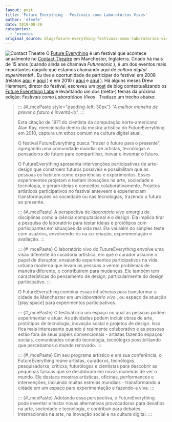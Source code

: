 ```yaml
---
layout: post
title: 'Future Everything - Festivais como Laboratórios Vivos'
author: 'efeefe'
date: 2010-08-20
categories:
  - 'eventos'
original_source: blog/future-everything-festivais-como-laboratorios-vivos.html
---
```


![Contact Theatre](http://farm5.static.flickr.com/4011/4616731155_9016cb902a_d.jpg "Contact Theatre") O [Future Everything](http://futureeverything.org/) é um festival que acontece anualmente no [Contact Theatre](http://www.contact-theatre.org/) em Manchester, Inglaterra. Criado há mais de 15 anos (quando ainda se chamava *Futuresonic* ), é um dos eventos mais importantes daquilo que estamos chamando aqui de *cultura digital experimental* . Eu tive a oportunidade de participar do festival em 2008 (relatos [aqui](http://efeefe.no-ip.org/blog/voltando-do-futuresonic) e [aqui](http://efeefe.no-ip.org/blog/social-futures) ) e em 2010 ( [aqui](http://desvio.cc/blog/futuro-tudo) e [aqui](http://desvio.cc/blog/role-parte-2-velhomundo-insular) ). Há alguns meses Drew Hemment, diretor do festival, escreveu um [post](http://www.futureeverything.org/blog/2010/07/the-futureeverything-festival-as-living-lab-the-best-way-to-predict-the-future-is-to-invent-it/) de blog contextualizando os [Future Everything Labs](http://futureeverything.org/lab) e levantando um dos (meta-) temas da próxima edição: *Festivais como Laboratórios Vivos* . Traduzo um trecho abaixo:

> ::: {#_mcePaste style="padding-left: 30px"}
> *\"A melhor maneira de prever o futuro é inventá-lo\".*
> :::
>
> <div>
>
> Esta citação de 1971 do cientista da computação norte-americano Alan Kay, mencionada dentro da mostra artística do FutureEverything em 2010, captura um ethos comum na cultura digital atual.
>
> </div>
>
> <div>
>
> O festival FutureEverything busca \"trazer o futuro para o presente\", agregando uma comunidade mundial de artistas, tecnólogxs e pensadorxs do futuro para compartilhar, inovar e inventar o futuro.
>
> </div>
>
> <div>
>
> O FutureEverything apresenta intervenções participativas de arte-design que constroem futuros possíveis e possibilitam que as pessoas os habitem como experiências e experimentos. Esses experimentos projetam e testam inovações na arte, sociedade e tecnologia, e geram ideias e conceitos colaborativamente. Projetos artísticos participativos no festival anteveem e experienciam transformações na sociedade ou nas tecnologias, trazendo o futuro ao presente.
>
> </div>
>
> ::: {#_mcePaste}
> A perspectiva de *laboratório vivo* emergiu de disciplinas como a ciência computacional e o design. Ela implica tirar a pesquisa do laboratório para testar ideias e protótipos com participantes em situações da vida real. Ela vai além do simples teste com usuários, envolvendo-os na co-criação, experimentação e avaliação.
> :::
>
> ::: {#_mcePaste}
> O laboratório vivo do FutureEverything envolve uma visão diferente da curadoria artística, em que o curador assume o papel de disruptor, ensaiando experimentos participativos na vida urbana moderna que levam as pessoas a verem problemas de maneira diferente, e contribuírem para mudanças. Ele também tem características do pensamento de design, particularmente do design participativo.
> :::
>
> <div>
>
> O FutureEverything combina essas influências para transformar a cidade de Manchester em um *laboratório vivo* , ou espaço de atuação \[play space\] para experimentos participativos.
>
> </div>
>
> ::: {#_mcePaste}
> O festival cria um espaço no qual as pessoas podem experimentar e atuar. As atividades podem incluir obras de arte, protótipos de tecnologia, inovação social e projetos de design. Isso fica mais interessante quando é realmente colaborativo e as pessoas estão fora de seus papeis convencionais - artistas fazendo espaços sociais, comunidades criando tecnologia, tecnólogxs possibilitando que percebamos o mundo renovado.
> :::
>
> ::: {#_mcePaste}
> Em seu programa artístico e em sua conferência, o FutureEverything reúne artistas, curadorxs, tecnólogxs, pesquisadorxs, críticxs, futurólogxs e cientistas para descobrir as pequenas faíscas que se desdobram em novas maneiras de ver o mundo. Ele destaca mostras artísticas, oficinas, performances e intervenções, incluindo muitas estreias mundiais - transformando a cidade em um espaço para experimentação e fazendo-a viva.
> :::
>
> ::: {#_mcePaste}
> Adotando essa perspectiva, o FutureEverything pode inventar e testar novas alternativas provocadoras para desafios na arte, sociedade e tecnologia, e contribuir para debates internacionais na arte, na inovação social e na cultura digital.
> :::
